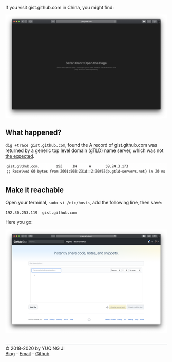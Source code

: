 If you visit gist.github.com in China, you might find:

![(gist-unreachable](./gist-unreachable.png)

## What happened?

`dig +trace gist.github.com`, found the A record of gist.github.com was returned by a generic top level domain (gTLD) name server, which was not [the expected](https://vjyq.github.io/wcrXic/).

![gist-unreachable-reason](./gist-unreachable-reason.png)

## Make it reachable

Open your terminal, `sudo vi /etc/hosts`, add the following line, then save:

```
192.30.253.119  gist.github.com
```

Here you go:

![(gist-reachable](./gist-reachable.png)

<br>
<div style="border-top:1px solid #e1e4e8;padding-top:0.3em">© 2018-2020 by YUQING JI</div>
<div><a href="https://vjyq.github.io/">Blog</a> - <a href="mailto:yuqing.ji@outlook.com">Email</a> - <a href="https://github.com/vjyq">Github</a></div>